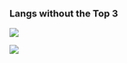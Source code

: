 ### Langs without the Top 3

![](https://github-readme-stats.vercel.app/api/top-langs/?username=Shadowdara&layout=compact&theme=ambient_gradient&langs_count=20&hide=markdown,mcfunction,ini,python,html,cpluplus)

![](https://github-readme-stats.vercel.app/api/top-langs/?username=weuritz8u&layout=compact&theme=ambient_gradient&langs_count=20&hide=markdown,mcfunction,ini,html,css,javascript)